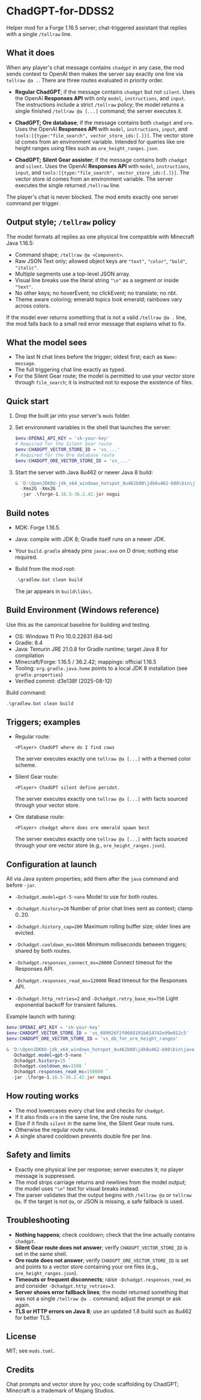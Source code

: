 # ChadGPT-for-DDSS2

Helper mod for a Forge 1.16.5 server; chat-triggered assistant that replies with a single `/tellraw` line.

## What it does

When any player's chat message contains `chadgpt` in any case, the mod sends context to OpenAI then makes the server say exactly one line via `tellraw @a .`. There are three routes evaluated in priority order.

* **Regular ChadGPT**; if the message contains `chadgpt` but not `silent`.
  Uses the OpenAI **Responses API** with only `model`, `instructions`, and `input`. The instructions include a strict `/tellraw` policy; the model returns a single finished `/tellraw @a [...]` command; the server executes it.

* **ChadGPT; Ore database**; if the message contains both `chadgpt` and `ore`.
  Uses the OpenAI **Responses API** with `model`, `instructions`, `input`, and `tools:[{type:"file_search", vector_store_ids:[.]}]`. The vector store id comes from an environment variable. Intended for queries like ore height ranges using files such as `ore_height_ranges.json`.

* **ChadGPT; Silent Gear assister**; if the message contains both `chadgpt` and `silent`.
  Uses the OpenAI **Responses API** with `model`, `instructions`, `input`, and `tools:[{type:"file_search", vector_store_ids:[.]}]`. The vector store id comes from an environment variable. The server executes the single returned `/tellraw` line.

The player's chat is never blocked. The mod emits exactly one server command per trigger.

## Output style; `/tellraw` policy

The model formats all replies as one physical line compatible with Minecraft Java 1.16.5:

* Command shape; `/tellraw @a <Component>`.
* Raw JSON Text only; allowed object keys are `"text"`, `"color"`, `"bold"`, `"italic"`.
* Multiple segments use a top-level JSON array.
* Visual line breaks use the literal string `"\n"` as a segment or inside `"text"`.
* No other keys; no hoverEvent; no clickEvent; no translate; no nbt.
* Theme aware coloring; emerald topics look emerald; rainbows vary across colors.

If the model ever returns something that is not a valid `/tellraw @a .` line, the mod falls back to a small red error message that explains what to fix.

## What the model sees

* The last N chat lines before the trigger; oldest first; each as `Name: message`.
* The full triggering chat line exactly as typed.
* For the Silent Gear route; the model is permitted to use your vector store through `file_search`; it is instructed not to expose the existence of files.

## Quick start

1. Drop the built jar into your server's `mods` folder.
2. Set environment variables in the shell that launches the server:

   ```powershell
   $env:OPENAI_API_KEY = 'sk-your-key'
   # Required for the Silent Gear route
   $env:CHADGPT_VECTOR_STORE_ID = 'vs_...'
   # Required for the Ore database route
   $env:CHADGPT_ORE_VECTOR_STORE_ID = 'vs_...'
   ```
3. Start the server with Java 8u462 or newer Java 8 build:

   ```powershell
   & 'D:\OpenJDK8U-jdk_x64_windows_hotspot_8u462b08\jdk8u462-b08\bin\java.exe' `
     -Xms2G -Xmx2G `
     -jar .\forge-1.16.5-36.2.42.jar nogui
   ```

## Build notes

* MDK: Forge 1.16.5.
* Java: compile with JDK 8; Gradle itself runs on a newer JDK.
* Your `build.gradle` already pins `javac.exe` on D drive; nothing else required.
* Build from the mod root:

  ```powershell
  .\gradlew.bat clean build
  ```

  The jar appears in `build\libs\`.

## Build Environment (Windows reference)

Use this as the canonical baseline for building and testing.

- OS: Windows 11 Pro 10.0.22631 (64-bit)
- Gradle: 8.4
- Java: Temurin JRE 21.0.8 for Gradle runtime; target Java 8 for compilation
- Minecraft/Forge: 1.16.5 / 36.2.42; mappings: official 1.16.5
- Tooling: `org.gradle.java.home` points to a local JDK 8 installation (see `gradle.properties`)
- Verified commit: d3e138f (2025-08-12)

Build command:

```powershell
.\gradlew.bat clean build
```

## Triggers; examples

* Regular route:

  ```
  <Player> ChadGPT where do I find cows
  ```

  The server executes exactly one `tellraw @a [...]` with a themed color scheme.

* Silent Gear route:

  ```
  <Player> ChadGPT silent define peridot.
  ```

  The server executes exactly one `tellraw @a [...]` with facts sourced through your vector store.

* Ore database route:

  ```
  <Player> chadgpt where does ore emerald spawn best
  ```

  The server executes exactly one `tellraw @a [...]` with facts sourced through your ore vector store (e.g., `ore_height_ranges.json`).

## Configuration at launch

All via Java system properties; add them after the `java` command and before `-jar`.

* `-Dchadgpt.model=gpt-5-nano`
  Model to use for both routes.

* `-Dchadgpt.history=20`
  Number of prior chat lines sent as context; clamp 0..20.

* `-Dchadgpt.history_cap=200`
  Maximum rolling buffer size; older lines are evicted.

* `-Dchadgpt.cooldown_ms=3000`
  Minimum milliseconds between triggers; shared by both routes.

* `-Dchadgpt.responses_connect_ms=20000`
  Connect timeout for the Responses API.

* `-Dchadgpt.responses_read_ms=120000`
  Read timeout for the Responses API.

* `-Dchadgpt.http_retries=2` and `-Dchadgpt.retry_base_ms=750`
  Light exponential backoff for transient failures.

Example launch with tuning:

```powershell
$env:OPENAI_API_KEY = 'sk-your-key'
$env:CHADGPT_VECTOR_STORE_ID = 'vs_689926f2f0608191b014742e99e012c5'
$env:CHADGPT_ORE_VECTOR_STORE_ID = 'vs_db_for_ore_height_ranges'

& 'D:\OpenJDK8U-jdk_x64_windows_hotspot_8u462b08\jdk8u462-b08\bin\java.exe' `
  -Dchadgpt.model=gpt-5-nano `
  -Dchadgpt.history=15 `
  -Dchadgpt.cooldown_ms=1500 `
  -Dchadgpt.responses_read_ms=150000 `
  -jar .\forge-1.16.5-36.2.42.jar nogui
```

## How routing works

* The mod lowercases every chat line and checks for `chadgpt`.
* If it also finds `ore` in the same line, the Ore route runs.
* Else if it finds `silent` in the same line, the Silent Gear route runs.
* Otherwise the regular route runs.
* A single shared cooldown prevents double fire per line.

## Safety and limits

* Exactly one physical line per response; server executes it; no player message is suppressed.
* The mod strips carriage returns and newlines from the model output; the model uses `"\n"` text for visual breaks instead.
* The parser validates that the output begins with `/tellraw @a` or `tellraw @a`. If the target is not `@a`, or JSON is missing, a safe fallback is used.

## Troubleshooting

* **Nothing happens**; check cooldown; check that the line actually contains `chadgpt`.
* **Silent Gear route does not answer**; verify `CHADGPT_VECTOR_STORE_ID` is set in the same shell.
* **Ore route does not answer**; verify `CHADGPT_ORE_VECTOR_STORE_ID` is set and points to a vector store containing your ore files (e.g., `ore_height_ranges.json`).
* **Timeouts or frequent disconnects**; raise `-Dchadgpt.responses_read_ms` and consider `-Dchadgpt.http_retries=3`.
* **Server shows error fallback lines**; the model returned something that was not a single `/tellraw @a .` command; adjust the prompt or ask again.
* **TLS or HTTP errors on Java 8**; use an updated 1.8 build such as 8u462 for better TLS.

## License

MIT; see `mods.toml`.

## Credits

Chat prompts and vector store by you; code scaffolding by ChadGPT; Minecraft is a trademark of Mojang Studios.
